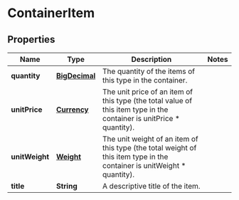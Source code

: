 
# ContainerItem

## Properties
Name | Type | Description | Notes
------------ | ------------- | ------------- | -------------
**quantity** | [**BigDecimal**](BigDecimal.md) | The quantity of the items of this type in the container. | 
**unitPrice** | [**Currency**](Currency.md) | The unit price of an item of this type (the total value of this item type in the container is unitPrice * quantity). | 
**unitWeight** | [**Weight**](Weight.md) | The unit weight of an item of this type (the total weight of this item type in the container is unitWeight * quantity). | 
**title** | **String** | A descriptive title of the item. | 



